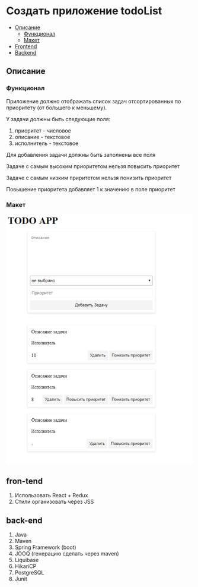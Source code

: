 


# Cоздать приложение todoList

- [Описание](#Описание)
  - [Функционал](#Функционал)
  - [Макет](#Макет)
- [Frontend](#Frontend)
- [Backend](#Backend)




## Описание

### Функционал

Приложение должно отображать список задач отсортированных по приоритету (от большего к меньшему).

У задачи должны быть следующие поля:
1) приоритет - числовое
2) описание - текстовое
3) исполнитель - текстовое

Для добавления задачи должны быть заполнены все поля

Задаче с самым высоким приоритетом нельзя повысить приоритет

Задаче с самым низким приритетом нельзя понизить приоритет

Повышение приоритета добавляет 1 к значению в поле приоритет

### Макет

![макет](https://github.com/dots-proit/test-task-junior-front-end-developer/blob/master/layout.jpg)

## fron-tend

1) Использовать React + Redux
2) Стили организовать через JSS


## back-end

1) Java
2) Maven
3) Spring Framework (boot)
4) JOOQ (генерацию сделать через maven)
5) Liquibase
6) HikariCP
7) PostgreSQL
8) Junit
